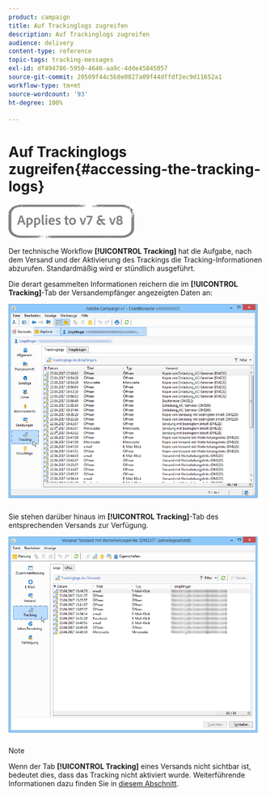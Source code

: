 ```yaml
---
product: campaign
title: Auf Trackinglogs zugreifen
description: Auf Trackinglogs zugreifen
audience: delivery
content-type: reference
topic-tags: tracking-messages
exl-id: df494786-5950-4646-aa9c-4dde45845057
source-git-commit: 20509f44c5b8e0827a09f44dffdf2ec9d11652a1
workflow-type: tm+mt
source-wordcount: '93'
ht-degree: 100%

---
```


# Auf Trackinglogs zugreifen{#accessing-the-tracking-logs}

![](../../assets/common.svg)

Der technische Workflow **[!UICONTROL Tracking]** hat die Aufgabe, nach dem Versand und der Aktivierung des Trackings die Tracking-Informationen abzurufen. Standardmäßig wird er stündlich ausgeführt.

Die derart gesammelten Informationen reichern die im **[!UICONTROL Tracking]**-Tab der Versandempfänger angezeigten Daten an:

![](assets/s_ncs_user_select_tracking_tab_from_recipient.png)

Sie stehen darüber hinaus im **[!UICONTROL Tracking]**-Tab des entsprechenden Versands zur Verfügung.

![](assets/s_ncs_user_select_tracking_tab_from_del.png)

>[!NOTE]
>
>Wenn der Tab **[!UICONTROL Tracking]** eines Versands nicht sichtbar ist, bedeutet dies, dass das Tracking nicht aktiviert wurde. Weiterführende Informationen dazu finden Sie in [diesem Abschnitt](how-to-configure-tracked-links.md).
